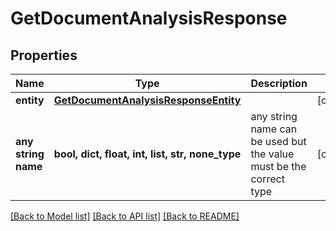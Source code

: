 # GetDocumentAnalysisResponse


## Properties
Name | Type | Description | Notes
------------ | ------------- | ------------- | -------------
**entity** | [**GetDocumentAnalysisResponseEntity**](GetDocumentAnalysisResponseEntity.md) |  | [optional] 
**any string name** | **bool, dict, float, int, list, str, none_type** | any string name can be used but the value must be the correct type | [optional]

[[Back to Model list]](../README.md#documentation-for-models) [[Back to API list]](../README.md#documentation-for-api-endpoints) [[Back to README]](../README.md)


